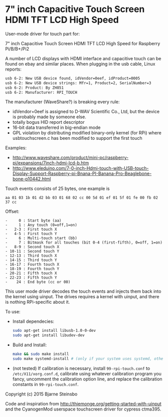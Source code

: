 # 7" inch Capacitive Touch Screen HDMI TFT LCD High Speed

User-mode driver for touch part for:

7" inch Capacitive Touch Screen HDMI TFT LCD High Speed for Raspberry Pi/B/B+/Pi2

A number of LCD displays with HDMI interface and capacitive touch
can be found on ebay and similar places.  When plugging in the usb cable,
Linux reports:

```bash
usb 6-2: New USB device found, idVendor=0eef, idProduct=0005
usb 6-2: New USB device strings: Mfr=1, Product=2, SerialNumber=3
usb 6-2: Product: By ZH851
usb 6-2: Manufacturer: RPI_TOUCH
```

The manufacturer (WaveShare?) is breaking every rule:
  - idVendor=0eef is assigned to D-WAV Scientific Co., Ltd, but the device is
    probably made by someone else.
  - totally bogus HID report descriptor
  - 16-bit data transferred in big-endian mode
  - GPL violation by distributing modified binary-only kernel (for RPi) where
    usbtouchscreen.c has been modified to support the first touch

Examples: 
 - http://www.waveshare.com/product/mini-pc/raspberry-pi/expansions/7inch-hdmi-lcd-b.htm
 - http://www.eleduino.com/7-0-inch-Hdmi-touch-with-USB-touch-Display-Support-Raspberry-pi-Bnana-PI-Banana-Pro-Beaglebone-bone-p10442.html

Touch events consists of 25 bytes, one example is

```text
aa 01 03 1b 01 d2 bb 03 01 68 02 cc 00 5d 01 ef 01 5f 01 fe 00 fb 02 37 cc
```

Offset:

```text
-     0 : Start byte (aa)
-     1 : Any touch (0=off,1=on)
-   2-3 : First touch X
-   4-5 : First touch Y
-     6 : Multi-touch start (bb)
-     7 : Bitmask for all touches (bit 0-4 (first-fifth), 0=off, 1=on)
-   8-9 : Second touch X
- 10-11 : Second touch Y
- 12-13 : Third touch X
- 14-15 : Third touch Y
- 16-17 : Fourth touch X
- 18-19 : Fourth touch Y
- 20-21 : Fifth touch X
- 22-23 : Fifth touch Y
-    24 : End byte (cc or 00)
```

This user mode driver decodes the touch events and injects them back into the
kernel using uinput. The drives requires a kernel with uinput, and there is
nothing RPi-specific about it.

To use:
* Install dependecies:
  ```bash
  sudo apt-get install libusb-1.0-0-dev
  sudo apt-get install libudev-dev
  ```
* Build and Install:
  ```bash
  make && sudo make install
  sudo make systemd-install # (only if your system uses systemd, otherwise you must find your own way to start the daemon)
  ```
* (not tested) If calibration is necessary, install `99-rpi-touch.conf` to `/etc/X11/xorg.conf.d`,
calibrate using whatever calibration program you fancy, uncomment the calibration option line, and replace the calibration constants in `99-rpi-touch.conf`.


Copyright (c) 2015 Bjarne Steinsbo

Code and inspiration from http://thiemonge.org/getting-started-with-uinput
and the CyanogenMod userspace touchscreen driver for cypress ctma395.
